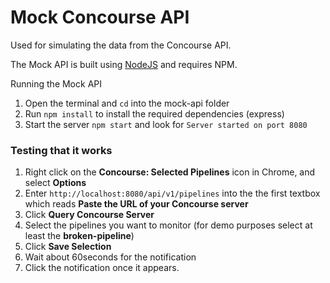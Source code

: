 # Mock Concourse API

Used for simulating the data from the Concourse API.

The Mock API is built using [NodeJS](https://nodejs.org/en/download/) and requires NPM.

Running the Mock API

1. Open the terminal and `cd` into the mock-api folder
2. Run `npm install` to install the required dependencies (express)
3. Start the server `npm start` and look for `Server started on port 8080`

### Testing that it works

1. Right click on the **Concourse: Selected Pipelines** icon in Chrome, and select **Options**
2. Enter `http://localhost:8080/api/v1/pipelines` into the the first textbox which reads **Paste the URL of your Concourse server**
3. Click **Query Concourse Server**
4. Select the pipelines you want to monitor (for demo purposes select at least the **broken-pipeline**)
5. Click **Save Selection**
6. Wait about 60seconds for the notification
7. Click the notification once it appears.
